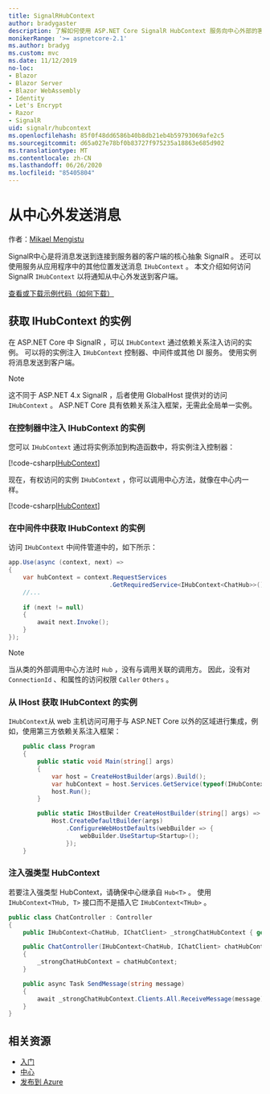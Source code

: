 ```yaml
---
title: SignalRHubContext
author: bradygaster
description: 了解如何使用 ASP.NET Core SignalR HubContext 服务向中心外部的客户端发送通知。
monikerRange: '>= aspnetcore-2.1'
ms.author: bradyg
ms.custom: mvc
ms.date: 11/12/2019
no-loc:
- Blazor
- Blazor Server
- Blazor WebAssembly
- Identity
- Let's Encrypt
- Razor
- SignalR
uid: signalr/hubcontext
ms.openlocfilehash: 85f0f48dd6586b40b8db21eb4b59793069afe2c5
ms.sourcegitcommit: d65a027e78bf0b83727f975235a18863e685d902
ms.translationtype: MT
ms.contentlocale: zh-CN
ms.lasthandoff: 06/26/2020
ms.locfileid: "85405804"
---
```

# <a name="send-messages-from-outside-a-hub"></a>从中心外发送消息

作者：[Mikael Mengistu](https://twitter.com/MikaelM_12)

SignalR中心是将消息发送到连接到服务器的客户端的核心抽象 SignalR 。 还可以使用服务从应用程序中的其他位置发送消息 `IHubContext` 。 本文介绍如何访问 SignalR `IHubContext` 以将通知从中心外发送到客户端。

[查看或下载示例代码](https://github.com/dotnet/AspNetCore.Docs/tree/master/aspnetcore/signalr/hubcontext/sample/)[（如何下载）](xref:index#how-to-download-a-sample)

## <a name="get-an-instance-of-ihubcontext"></a>获取 IHubContext 的实例

在 ASP.NET Core 中 SignalR ，可以 `IHubContext` 通过依赖关系注入访问的实例。 可以将的实例注入 `IHubContext` 控制器、中间件或其他 DI 服务。 使用实例将消息发送到客户端。

> [!NOTE]
> 这不同于 ASP.NET 4.x SignalR ，后者使用 GlobalHost 提供对的访问 `IHubContext` 。 ASP.NET Core 具有依赖关系注入框架，无需此全局单一实例。

### <a name="inject-an-instance-of-ihubcontext-in-a-controller"></a>在控制器中注入 IHubContext 的实例

您可以 `IHubContext` 通过将实例添加到构造函数中，将实例注入控制器：

[!code-csharp[IHubContext](hubcontext/sample/Controllers/HomeController.cs?range=12-19,57)]

现在，有权访问的实例 `IHubContext` ，你可以调用中心方法，就像在中心内一样。

[!code-csharp[IHubContext](hubcontext/sample/Controllers/HomeController.cs?range=21-25)]

### <a name="get-an-instance-of-ihubcontext-in-middleware"></a>在中间件中获取 IHubContext 的实例

访问 `IHubContext` 中间件管道中的，如下所示：

```csharp
app.Use(async (context, next) =>
{
    var hubContext = context.RequestServices
                            .GetRequiredService<IHubContext<ChatHub>>();
    //...
    
    if (next != null)
    {
        await next.Invoke();
    }
});
```

> [!NOTE]
> 当从类的外部调用中心方法时 `Hub` ，没有与调用关联的调用方。 因此，没有对 `ConnectionId` 、和属性的访问权限 `Caller` `Others` 。

### <a name="get-an-instance-of-ihubcontext-from-ihost"></a>从 IHost 获取 IHubContext 的实例

`IHubContext`从 web 主机访问可用于与 ASP.NET Core 以外的区域进行集成，例如，使用第三方依赖关系注入框架：

```csharp
    public class Program
    {
        public static void Main(string[] args)
        {
            var host = CreateHostBuilder(args).Build();
            var hubContext = host.Services.GetService(typeof(IHubContext<ChatHub>));
            host.Run();
        }

        public static IHostBuilder CreateHostBuilder(string[] args) =>
            Host.CreateDefaultBuilder(args)
                .ConfigureWebHostDefaults(webBuilder => {
                    webBuilder.UseStartup<Startup>();
                });
    }
```

### <a name="inject-a-strongly-typed-hubcontext"></a>注入强类型 HubContext

若要注入强类型 HubContext，请确保中心继承自 `Hub<T>` 。 使用 `IHubContext<THub, T>` 接口而不是插入它 `IHubContext<THub>` 。

```csharp
public class ChatController : Controller
{
    public IHubContext<ChatHub, IChatClient> _strongChatHubContext { get; }

    public ChatController(IHubContext<ChatHub, IChatClient> chatHubContext)
    {
        _strongChatHubContext = chatHubContext;
    }

    public async Task SendMessage(string message)
    {
        await _strongChatHubContext.Clients.All.ReceiveMessage(message);
    }
}
```

## <a name="related-resources"></a>相关资源

* [入门](xref:tutorials/signalr)
* [中心](xref:signalr/hubs)
* [发布到 Azure](xref:signalr/publish-to-azure-web-app)
